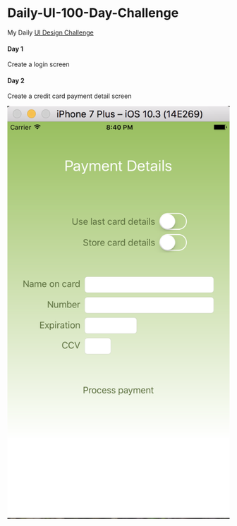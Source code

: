 # Daily-UI-100-Day-Challenge
My Daily [UI Design Challenge](http://www.dailyui.co "Daily UI")

#### Day 1
Create a login screen

#### Day 2
Create a credit card payment detail screen

![Day 2](day002/Payment_Details.png "Day 2")
